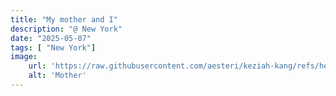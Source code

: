 ```yaml
---
title: "My mother and I"
description: "@ New York"
date: "2025-05-07"
tags: [ "New York"]
image:
    url: 'https://raw.githubusercontent.com/aesteri/keziah-kang/refs/heads/main/src/assets/christine4.png'
    alt: 'Mother'
---
```


